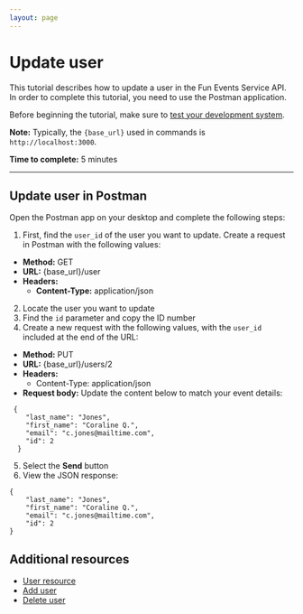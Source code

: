 ```yaml
---
layout: page
---
```


# Update user
This tutorial describes how to update a user in the Fun Events Service API. In order to complete this tutorial, you need to use the Postman application.

Before beginning the tutorial, make sure to [test your development system](getting-started.md).

**Note:** Typically, the `{base_url}` used in commands is `http://localhost:3000`.

**Time to complete:** 5 minutes

---
## Update user in Postman

Open the Postman app on your desktop and complete the following steps:

1. First, find the `user_id` of the user you want to update. Create a request in Postman with the following values:
- **Method:** GET
- **URL:** {base_url}/user
- **Headers:**
    - **Content-Type:** application/json

2. Locate the user you want to update
3. Find the `id` parameter and copy the ID number
4. Create a new request with the following values, with the `user_id` included at the end of the URL:
- **Method:** PUT
- **URL:** {base_url}/users/2
- **Headers:**
  - Content-Type: application/json
- **Request body:** Update the content below to match your event details:
```shell
 {
    "last_name": "Jones",
    "first_name": "Coraline Q.",
    "email": "c.jones@mailtime.com",
    "id": 2
  }
```

5. Select the **Send** button 
6.  View the JSON response:
```shell
{
    "last_name": "Jones",
    "first_name": "Coraline Q.",
    "email": "c.jones@mailtime.com",
    "id": 2
}
```
## Additional resources

* [User resource](../api/event.md)
* [Add user](add-user.md)
* [Delete user](delete-user.md)

